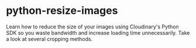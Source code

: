 # python-resize-images
Learn how to reduce the size of your images using Cloudinary's Python SDK so you waste bandwidth and increase loading time unnecessarily. Take a look at several cropping methods.
